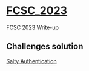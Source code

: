 # [FCSC_2023](https://www.ssi.gouv.fr/agence/cybersecurite/france-cybersecurity-challenge-2023/)
FCSC 2023 Write-up

## Challenges solution
<a href="./web/Salty_Authentication/README.md">Salty Authentication</a>

